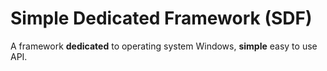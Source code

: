 # Simple Dedicated Framework (SDF)

A framework **dedicated** to operating system Windows, **simple** easy to use API.
